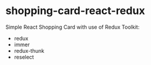 # shopping-card-react-redux

Simple React Shopping Card with use of Redux Toolkit:

- redux
- immer
- redux-thunk
- reselect
